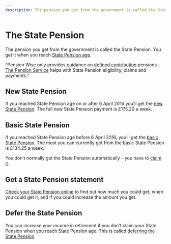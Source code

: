 ```yaml
---
description: The pension you get from the government is called the State Pension. Pension Wise only provides guidance on defined contribution pensions.
---
```


# The State Pension

The pension you get from the government is called the State Pension. You get it when you reach [State Pension age](https://www.gov.uk/calculate-state-pension).

^Pension Wise only provides guidance on [defined contribution](/en/pension-types) pensions – [The Pension Service](https://www.gov.uk/contact-pension-service) helps with State Pension eligibility, claims and payments.^

## New State Pension

If you reached State Pension age on or after 6 April 2016 you’ll get the [new State Pension](https://www.gov.uk/new-state-pension). The full new State Pension payment is £175.20 a week.

## Basic State Pension

If you reached State Pension age before 6 April 2016, you’ll get the [basic State Pension](https://www.gov.uk/state-pension/overview). The most you can currently get from the basic State Pension is £134.25 a week.

You don’t normally get the State Pension automatically – you have to [claim it](https://www.gov.uk/new-state-pension/how-to-claim).

## Get a State Pension statement

[Check your State Pension online](https://www.gov.uk/check-state-pension) to find out how much you could get, when you could get it, and if you could increase the amount you get.

## Defer the State Pension

You can increase your income in retirement if you don’t claim your State Pension when you reach State Pension age. This is called [deferring the State Pension](https://www.gov.uk/deferring-state-pension).
